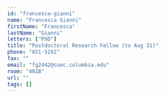 ```yaml
---
id: "francesca-gianni"
name: "Francesca Gianni"
firstName: "Francesca"
lastName: "Gianni"
letters: ["PhD"]
title: "Postdoctoral Research Fellow (to Aug 31)"
phone: "851-5292"
fax: ""
email: "fg2442@cumc.columbia.edu"
room: "401B"
url: ""
tags: []
---
```

